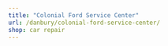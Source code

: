 ```yaml
---
title: "Colonial Ford Service Center"
url: /danbury/colonial-ford-service-center/
shop: car repair
---
```

